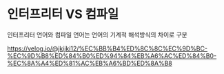 # 인터프리터 VS 컴파일

인터프리터 언어와 컴파일 언어는 언어의 기계적 해석방식의 차이로 구분

https://velog.io/@jkijki12/%EC%BB%B4%ED%8C%8C%EC%9D%BC-%EC%9D%B8%ED%84%B0%ED%94%84%EB%A6%AC%ED%84%B0-%EC%8A%A4%ED%81%AC%EB%A6%BD%ED%8A%B8
